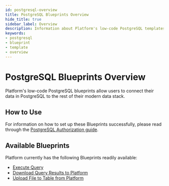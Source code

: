 ```yaml
---
id: postgresql-overview
title: PostgreSQL Blueprints Overview
hide_title: true
sidebar_label: Overview
description: Information about Platform's low-code PostgreSQL templates.
keywords:
- postgresql
- blueprint
- template
- overview
---
```


# PostgreSQL Blueprints Overview

Platform's low-code PostgreSQL blueprints allow users to connect their data in PostgreSQL to the rest of their modern data stack.


## How to Use
For information on how to set up these Blueprints successfully, please read through the [PostgreSQL Authorization guide](postgresql-authorization.md).


## Available Blueprints
Platform currently has the following Blueprints readily available:

- [Execute Query](postgresql-execute-query.md)
- [Download Query Results to Platform](postgresql-store-query-results-as-csv.md)
- [Upload File to Table from Platform](postgresql-upload-csv-to-table.md)

